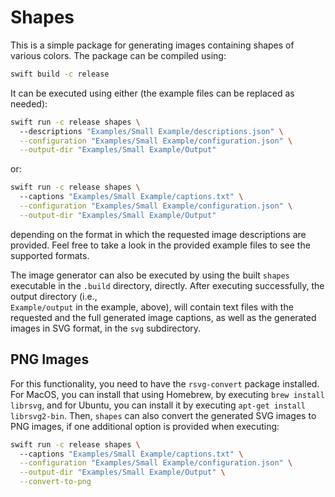 # Shapes

This is a simple package for generating images containing 
shapes of various colors. The package can be compiled using:

```bash
swift build -c release
```

It can be executed using either (the example files can be 
replaced as needed):

```bash
swift run -c release shapes \ 
  --descriptions "Examples/Small Example/descriptions.json" \
  --configuration "Examples/Small Example/configuration.json" \
  --output-dir "Examples/Small Example/Output"
```

or:

```bash
swift run -c release shapes \ 
  --captions "Examples/Small Example/captions.txt" \
  --configuration "Examples/Small Example/configuration.json" \
  --output-dir "Examples/Small Example/Output"
```

depending on the format in which the requested image
descriptions are provided. Feel free to take a look in the
provided example files to see the supported formats.

The image generator can also be executed by using the built
`shapes` executable in the `.build` directory, directly.
After executing successfully, the output directory (i.e.,  
`Example/output` in the example, above),  will contain 
text files with the requested and the full generated 
image captions, as well as the generated images in SVG 
format, in the `svg` subdirectory.

## PNG Images

For this functionality, you need to have the `rsvg-convert` 
package installed. For MacOS, you can install that using 
Homebrew, by executing `brew install librsvg`, and for 
Ubuntu, you can install it by executing 
`apt-get install librsvg2-bin`. Then, `shapes` can also 
convert the generated SVG images to PNG images, if one 
additional option is provided when executing:

```bash
swift run -c release shapes \ 
  --captions "Examples/Small Example/captions.txt" \
  --configuration "Examples/Small Example/configuration.json" \
  --output-dir "Examples/Small Example/Output" \
  --convert-to-png
```
